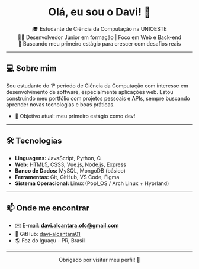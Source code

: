 <h1 align="center">Olá, eu sou o Davi! 👋</h1>

<p align="center">
  🎓 Estudante de Ciência da Computação na UNIOESTE <br/>
  👨‍💻 Desenvolvedor Júnior em formação | Foco em Web e Back-end <br/>
  🚀 Buscando meu primeiro estágio para crescer com desafios reais
</p>

---

## 💻 Sobre mim

Sou estudante do 1º período de Ciência da Computação com interesse em desenvolvimento de software, especialmente aplicações web. Estou construindo meu portfólio com projetos pessoais e APIs, sempre buscando aprender novas tecnologias e boas práticas.
- 🎯 Objetivo atual: meu primeiro estágio como dev!

---

## 🛠️ Tecnologias 
- **Linguagens:** JavaScript, Python, C
- **Web:** HTML5, CSS3, Vue.js, Node.js, Express
- **Banco de Dados:** MySQL, MongoDB (básico)
- **Ferramentas:** Git, GitHub, VS Code, Figma
- **Sistema Operacional:** Linux (Pop!_OS / Arch Linux + Hyprland)

---

## 📫 Onde me encontrar

- ✉️ E-mail: **davi.alcantara.ofc@gmail.com**
- 🔗 GitHub: [davi-alcantara01](https://github.com/davi-alcantara01)
- 🌎 Foz do Iguaçu - PR, Brasil

---

<p align="center">Obrigado por visitar meu perfil! 🚀</p>
